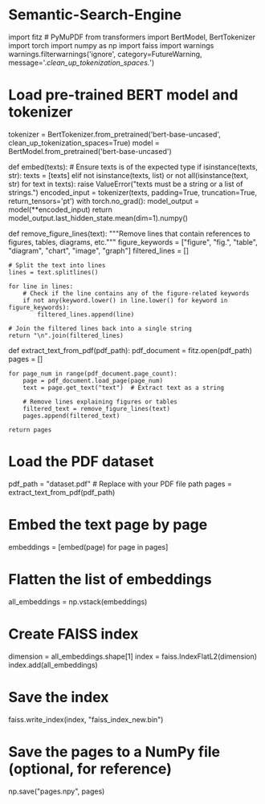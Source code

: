# Semantic-Search-Engine
import fitz  # PyMuPDF
from transformers import BertModel, BertTokenizer
import torch
import numpy as np
import faiss
import warnings
warnings.filterwarnings('ignore', category=FutureWarning, message='.*clean_up_tokenization_spaces.*')

# Load pre-trained BERT model and tokenizer
tokenizer = BertTokenizer.from_pretrained('bert-base-uncased', clean_up_tokenization_spaces=True)
model = BertModel.from_pretrained('bert-base-uncased')

def embed(texts):
    # Ensure texts is of the expected type
    if isinstance(texts, str):
        texts = [texts]
    elif not isinstance(texts, list) or not all(isinstance(text, str) for text in texts):
        raise ValueError("texts must be a string or a list of strings.")
    encoded_input = tokenizer(texts, padding=True, truncation=True, return_tensors='pt')
    with torch.no_grad():
        model_output = model(**encoded_input)
    return model_output.last_hidden_state.mean(dim=1).numpy()

def remove_figure_lines(text):
    """Remove lines that contain references to figures, tables, diagrams, etc."""
    figure_keywords = ["figure", "fig.", "table", "diagram", "chart", "image", "graph"]
    filtered_lines = []
    
    # Split the text into lines
    lines = text.splitlines()

    for line in lines:
        # Check if the line contains any of the figure-related keywords
        if not any(keyword.lower() in line.lower() for keyword in figure_keywords):
            filtered_lines.append(line)
    
    # Join the filtered lines back into a single string
    return "\n".join(filtered_lines)

def extract_text_from_pdf(pdf_path):
    pdf_document = fitz.open(pdf_path)
    pages = []
    
    for page_num in range(pdf_document.page_count):
        page = pdf_document.load_page(page_num)
        text = page.get_text("text")  # Extract text as a string
        
        # Remove lines explaining figures or tables
        filtered_text = remove_figure_lines(text)
        pages.append(filtered_text)
    
    return pages

# Load the PDF dataset
pdf_path = "dataset.pdf"  # Replace with your PDF file path
pages = extract_text_from_pdf(pdf_path)

# Embed the text page by page
embeddings = [embed(page) for page in pages]

# Flatten the list of embeddings
all_embeddings = np.vstack(embeddings)

# Create FAISS index
dimension = all_embeddings.shape[1]
index = faiss.IndexFlatL2(dimension)
index.add(all_embeddings)

# Save the index
faiss.write_index(index, "faiss_index_new.bin")
# Save the pages to a NumPy file (optional, for reference)
np.save("pages.npy", pages)
